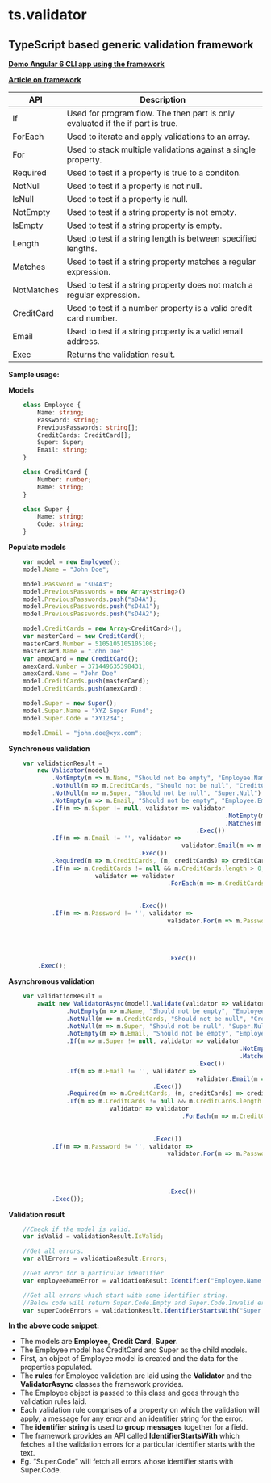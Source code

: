 # ts.validator

## TypeScript based generic validation framework

[**Demo Angular 6 CLI app using the framework**](https://github.com/VeritasSoftware/ts-validator-app-angular6)

[**Article on framework**](https://www.c-sharpcorner.com/article/ts-validator-typescript-based-generic-validation-framework/)

| API          | Description                                                                    |
| ------------ | ------------------------------------------------------------------------------ |
| If           | Used for program flow. The then part is only evaluated if the if part is true. |
| ForEach      | Used to iterate and apply validations to an array.                             |
| For          | Used to stack multiple validations against a single property.                  |
| Required     | Used to test if a property is true to a conditon.                              |
| NotNull      | Used to test if a property is not null.                                        |
| IsNull       | Used to test if a property is null.                                            |
| NotEmpty     | Used to test if a string property is not empty.                                |
| IsEmpty      | Used to test if a string property is empty.                                    |
| Length       | Used to test if a string length is between specified lengths.                  |
| Matches      | Used to test if a string property matches a regular expression.                |
| NotMatches   | Used to test if a string property does not match a regular expression.         |
| CreditCard   | Used to test if a number property is a valid credit card number.               |
| Email        | Used to test if a string property is a valid email address.                    |
| Exec         | Returns the validation result.                                                 |

**Sample usage:**

**Models**

```typescript
    class Employee {
        Name: string;
        Password: string;
        PreviousPasswords: string[];
        CreditCards: CreditCard[];
        Super: Super;
        Email: string;
    }

    class CreditCard {
        Number: number;
        Name: string;
    }

    class Super {
        Name: string;
        Code: string;
    }
```

**Populate models**

```typescript
    var model = new Employee();
    model.Name = "John Doe";

    model.Password = "sD4A3";
    model.PreviousPasswords = new Array<string>()     
    model.PreviousPasswords.push("sD4A");
    model.PreviousPasswords.push("sD4A1");
    model.PreviousPasswords.push("sD4A2");

    model.CreditCards = new Array<CreditCard>();
    var masterCard = new CreditCard();
    masterCard.Number = 5105105105105100;
    masterCard.Name = "John Doe"
    var amexCard = new CreditCard();
    amexCard.Number = 371449635398431;
    amexCard.Name = "John Doe"
    model.CreditCards.push(masterCard);
    model.CreditCards.push(amexCard);

    model.Super = new Super();
    model.Super.Name = "XYZ Super Fund";
    model.Super.Code = "XY1234";

    model.Email = "john.doe@xyx.com";
```

**Synchronous validation**

```typescript
    var validationResult = 
        new Validator(model)                              
            .NotEmpty(m => m.Name, "Should not be empty", "Employee.Name.Empty")
            .NotNull(m => m.CreditCards, "Should not be null", "CreditCard.Null")
            .NotNull(m => m.Super, "Should not be null", "Super.Null")
            .NotEmpty(m => m.Email, "Should not be empty", "Employee.Email.Empty")
            .If(m => m.Super != null, validator => validator
                                                            .NotEmpty(m => m.Super.Name, "Should not be empty", "Super.Code.Empty")
                                                            .Matches(m => m.Super.Code, "^[a-zA-Z]{2}\\d{4}$", "Should not be invalid", "Super.Code.Invalid")
                                                    .Exec())
            .If(m => m.Email != '', validator => 
                                                validator.Email(m => m.Email, "Should not be invalid", "Employee.Email.Invalid")
                                    .Exec())  
            .Required(m => m.CreditCards, (m, creditCards) => creditCards.length > 0, "Must have atleast 1 credit card", "CreditCard.Required")
            .If(m => m.CreditCards != null && m.CreditCards.length > 0, 
                        validator => validator
                                            .ForEach(m => m.CreditCards, validator => 
                                                                                validator.CreditCard(m => m.Number, "Should not be invalid", "CreditCard.Number.Invalid")                                                                                         
                                                                        .Exec())
                                    .Exec())
            .If(m => m.Password != '', validator => 
                                            validator.For(m => m.Password, passwordValidator =>
                                                                            passwordValidator.Matches("(?=.*?[0-9])(?=.*?[a-z])(?=.*?[A-Z])", "Password strength is not valid")
                                                                                                .Required((m, pwd) => pwd.length > 3, "Password length should be greater than 3")
                                                                                                .Required((m, pwd) => !m.PreviousPasswords.some(prevPwd => prevPwd == pwd), "Password is already used")
                                                                            .Exec())
                                            .Exec())                                                                                                                    
        .Exec();    
```

**Asynchronous validation**

```typescript
    var validationResult = 
        await new ValidatorAsync(model).Validate(validator => validator                              
                .NotEmpty(m => m.Name, "Should not be empty", "Employee.Name.Empty")
                .NotNull(m => m.CreditCards, "Should not be null", "CreditCard.Null")
                .NotNull(m => m.Super, "Should not be null", "Super.Null")
                .NotEmpty(m => m.Email, "Should not be empty", "Employee.Email.Empty")
                .If(m => m.Super != null, validator => validator
                                                                .NotEmpty(m => m.Super.Name, "Should not be empty", "Super.Code.Empty")
                                                                .Matches(m => m.Super.Code, "^[a-zA-Z]{2}\\d{4}$", "Should not be invalid", "Super.Code.Invalid")
                                                    .Exec())
                .If(m => m.Email != '', validator => 
                                                    validator.Email(m => m.Email, "Should not be invalid", "Employee.Email.Invalid")
                                        .Exec())  
                .Required(m => m.CreditCards, (m, creditCards) => creditCards.length > 0, "Must have atleast 1 credit card", "CreditCard.Required")
                .If(m => m.CreditCards != null && m.CreditCards.length > 0, 
                            validator => validator
                                                .ForEach(m => m.CreditCards, validator => 
                                                                                validator.CreditCard(m => m.Number, "Should not be invalid", "CreditCard.Number.Invalid")                                                                                         
                                                                            .Exec())
                                        .Exec())
            .If(m => m.Password != '', validator => 
                                            validator.For(m => m.Password, passwordValidator =>
                                                                                passwordValidator.Matches("(?=.*?[0-9])(?=.*?[a-z])(?=.*?[A-Z])", "Password strength is not valid")
                                                                                                .Required((m, pwd) => pwd.length > 3, "Password length should be greater than 3")
                                                                                                .Required((m, pwd) => !m.PreviousPasswords.some(prevPwd => prevPwd == pwd), "Password is already used")
                                                                            .Exec())
                                            .Exec())                                                                                                                    
            .Exec());
```

**Validation result**

```typescript
    //Check if the model is valid.
    var isValid = validationResult.IsValid;

    //Get all errors.
    var allErrors = validationResult.Errors;

    //Get error for a particular identifier
    var employeeNameError = validationResult.Identifier("Employee.Name.Empty");

    //Get all errors which start with some identifier string. 
    //Below code will return Super.Code.Empty and Super.Code.Invalid errors
    var superCodeErrors = validationResult.IdentifierStartsWith("Super.Code");
```

**In the above code snippet:**

*   The models are **Employee**, **Credit Card**, **Super**.
*   The Employee model has CreditCard and Super as the child models.
*   First, an object of Employee model is created and the data for the properties populated.
*   The **rules** for Employee validation are laid using the **Validator** and the **ValidatorAsync** classes the framework provides.
*   The Employee object is passed to this class and goes through the validation rules laid.
*   Each validation rule comprises of a property on which the validation will apply, a message for any error and an identifier string for the error.
*   The **identifier string** is used to **group messages** together for a field.
*   The framework provides an API called **IdentifierStartsWith** which fetches all the validation errors for a particular identifier starts with the text.
*   Eg. “Super.Code” will fetch all errors whose identifier starts with Super.Code.